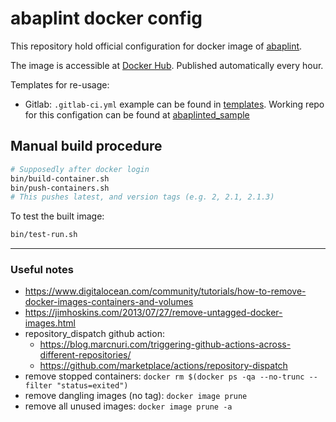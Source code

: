 # abaplint docker config

This repository hold official configuration for docker image of [abaplint](https://github.com/abaplint/abaplint).

The image is accessible at [Docker Hub](https://cloud.docker.com/u/abaplint/repository/docker/abaplint/abaplint). Published automatically every hour.

Templates for re-usage:

- Gitlab: `.gitlab-ci.yml` example can be found in [templates](./templates). Working repo for this configation can be found at [abaplinted_sample](https://gitlab.com/atsybulsky/abaplinted_sample)

## Manual build procedure

```sh
# Supposedly after docker login
bin/build-container.sh
bin/push-containers.sh
# This pushes latest, and version tags (e.g. 2, 2.1, 2.1.3)
```

To test the built image:
```sh
bin/test-run.sh
```

---

### Useful notes

- https://www.digitalocean.com/community/tutorials/how-to-remove-docker-images-containers-and-volumes
- https://jimhoskins.com/2013/07/27/remove-untagged-docker-images.html
- repository_dispatch github action: 
  - https://blog.marcnuri.com/triggering-github-actions-across-different-repositories/
  - https://github.com/marketplace/actions/repository-dispatch
- remove stopped containers: `docker rm $(docker ps -qa --no-trunc --filter "status=exited")`
- remove dangling images (no tag): `docker image prune`
- remove all unused images: `docker image prune -a`
